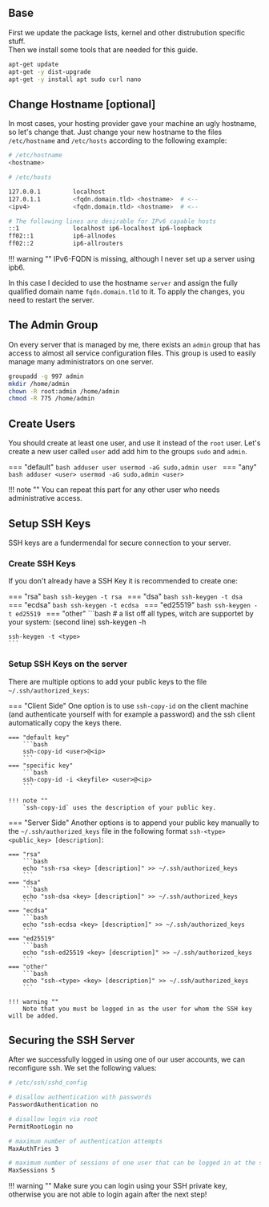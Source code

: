 ## Base
First we update the package lists, kernel and other distrubution specific stuff.
<br>
Then we install some tools that are needed for this guide.
```bash
apt-get update
apt-get -y dist-upgrade
apt-get -y install apt sudo curl nano
```

## Change Hostname [optional]
In most cases, your hosting provider gave your machine an ugly hostname, so let's change that.
Just change your new hostname to the files `/etc/hostname` and `/etc/hosts` according to the following example:
```bash
# /etc/hostname
<hostname>
```
```bash
# /etc/hosts

127.0.0.1	      localhost
127.0.1.1	      <fqdn.domain.tld> <hostname>  # <--
<ipv4>            <fqdn.domain.tld> <hostname>  # <--

# The following lines are desirable for IPv6 capable hosts
::1               localhost ip6-localhost ip6-loopback
ff02::1           ip6-allnodes
ff02::2           ip6-allrouters
```

!!! warning ""
    IPv6-FQDN is missing, although I never set up a server using ipb6.

In this case I decided to use the hostname `server` and assign the fully qualified domain name `fqdn.domain.tld` to it.
To apply the changes, you need to restart the server.

## The Admin Group
On every server that is managed by me, there exists an `admin` group that has access to almost all service configuration files.
This group is used to easily manage many administrators on one server.
```bash
groupadd -g 997 admin
mkdir /home/admin
chown -R root:admin /home/admin
chmod -R 775 /home/admin
```

## Create Users
You should create at least one user, and use it instead of the `root` user.
Let's create a new user called `user` add add him to the groups `sudo` and `admin`.

=== "default"
    ```bash
    adduser user
    usermod -aG sudo,admin user
    ```
=== "any"
    ```bash
    adduser <user>
    usermod -aG sudo,admin <user>
    ```

!!! note ""
    You can repeat this part for any other user who needs administrative access.

## Setup SSH Keys
SSH keys are a fundermendal for secure connection to your server.

### Create SSH Keys
If you don't already have a SSH Key it is recommended to create one:

=== "rsa"
    ```bash
    ssh-keygen -t rsa
    ```
=== "dsa"
    ```bash
    ssh-keygen -t dsa
    ```
=== "ecdsa"
    ```bash
    ssh-keygen -t ecdsa
    ```
=== "ed25519"
    ```bash
    ssh-keygen -t ed25519
    ```
=== "other"
    ```bash
    # a list off all types, witch are supportet by your system: (second line)
    ssh-keygen -h

    ssh-keygen -t <type>
    ```

### Setup SSH Keys on the server
There are multiple options to add your public keys to the file `~/.ssh/authorized_keys`:

=== "Client Side"
    One option is to use `ssh-copy-id` on the client machine (and authenticate yourself with for example a password)
    and the ssh client automatically copy the keys there.

    === "default key"
        ```bash
        ssh-copy-id <user>@<ip>
        ```
    === "specific key"
        ```bash
        ssh-copy-id -i <keyfile> <user>@<ip>
        ```
    
    !!! note ""
        `ssh-copy-id` uses the description of your public key.


=== "Server Side"
    Another options is to append your public key manually to the `~/.ssh/authorized_keys` file in the following format `ssh-<type> <public_key> [description]`:

    === "rsa"
        ```bash
        echo "ssh-rsa <key> [description]" >> ~/.ssh/authorized_keys
        ```
    === "dsa"
        ```bash
        echo "ssh-dsa <key> [description]" >> ~/.ssh/authorized_keys
        ```
    === "ecdsa"
        ```bash
        echo "ssh-ecdsa <key> [description]" >> ~/.ssh/authorized_keys
        ```
    === "ed25519"
        ```bash
        echo "ssh-ed25519 <key> [description]" >> ~/.ssh/authorized_keys
        ```
    === "other"
        ```bash
        echo "ssh-<type> <key> [description]" >> ~/.ssh/authorized_keys
        ```

    !!! warning ""
        Note that you must be logged in as the user for whom the SSH key will be added.

## Securing the SSH Server
After we successfully logged in using one of our user accounts, we can reconfigure ssh.
We set the following values:
```bash
# /etc/ssh/sshd_config

# disallow authentication with passwords
PasswordAuthentication no

# disallow login via root
PermitRootLogin no

# maximum number of authentication attempts
MaxAuthTries 3

# maximum number of sessions of one user that can be logged in at the same time
MaxSessions 5
```

!!! warning ""
    Make sure you can login using your SSH private key, otherwise you are not able to login again after the next step!
